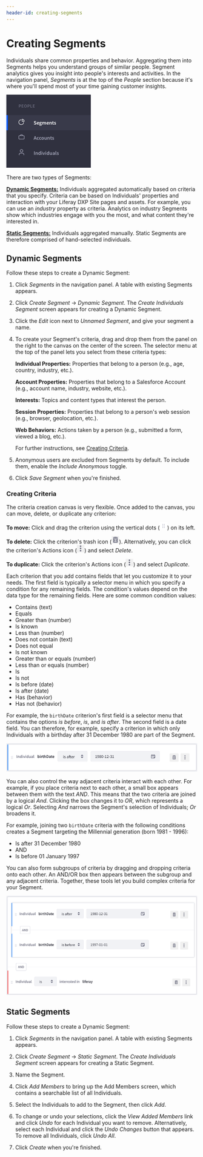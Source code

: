 ```yaml
---
header-id: creating-segments
---
```


# Creating Segments

Individuals share common properties and behavior. Aggregating them into Segments
helps you understand groups of similar people. Segment analytics gives you
insight into people's interests and activities. In the navigation panel, 
*Segments* is at the top of the *People* section because it's where you'll spend 
most of your time gaining customer insights. 

![Figure 1: You can access Segments in the navigation panel.](../../images/ac-segments-panel.png)

There are two types of Segments: 

[**Dynamic Segments:**](#dynamic-segments) 
Individuals aggregated automatically based on criteria that you specify. 
Criteria can be based on Individuals' properties and interaction with your 
Liferay DXP Site pages and assets. For example, you can use an *industry* 
property as criteria. Analytics on industry Segments show which industries 
engage with you the most, and what content they're interested in. 

[**Static Segments:**](#static-segments) 
Individuals aggregated manually. Static Segments are therefore comprised of 
hand-selected individuals. 

## Dynamic Segments

Follow these steps to create a Dynamic Segment:

1.  Click *Segments* in the navigation panel. A table with existing Segments 
    appears.

2.  Click *Create Segment* &rarr; *Dynamic Segment*. The 
    *Create Individuals Segment* screen appears for creating a Dynamic Segment. 

3.  Click the *Edit* icon next to *Unnamed Segment*, and give your segment a 
    name. 

4.  To create your Segment's criteria, drag and drop them from the panel on the 
    right to the canvas on the center of the screen. The selector menu at the 
    top of the panel lets you select from these criteria types: 

    **Individual Properties:** Properties that belong to a person (e.g., age, 
    country, industry, etc.). 

    **Account Properties:** Properties that belong to a Salesforce Account 
    (e.g., account name, industry, website, etc.). 

    **Interests:** Topics and content types that interest the person.  

    **Session Properties:** Properties that belong to a person's web session 
    (e.g., browser, geolocation, etc.). 

    **Web Behaviors:** Actions taken by a person (e.g., submitted a form, viewed 
    a blog, etc.). 

    For further instructions, see 
    [Creating Criteria](#creating-criteria). 

5.  Anonymous users are excluded from Segments by default. To include them, 
    enable the *Include Anonymous* toggle. 

6.  Click *Save Segment* when you're finished. 

### Creating Criteria

The criteria creation canvas is very flexible. Once added to the canvas, you can 
move, delete, or duplicate any criterion: 

**To move:** Click and drag the criterion using the vertical dots 
(![Handle](../../images/icon-handle.png)) 
on its left. 

**To delete:** Click the criterion's trash icon 
(![Trash](../../images/icon-trash.png)). 
Alternatively, you can click the criterion's Actions icon 
(![Actions](../../images/icon-actions.png)) 
and select *Delete*. 

**To duplicate:** Click the criterion's Actions icon 
(![Actions](../../images/icon-actions.png)) 
and select *Duplicate*. 

Each criterion that you add contains fields that let you customize it to your 
needs. The first field is typically a selector menu in which you specify a 
condition for any remaining fields. The condition's values depend on the data 
type for the remaining fields. Here are some common condition values: 

-   Contains (text)
-   Equals
-   Greater than (number)
-   Is known
-   Less than (number)
-   Does not contain (text)
-   Does not equal
-   Is not known
-   Greater than or equals (number)
-   Less than or equals (number)
-   Is
-   Is not
-   Is before (date)
-   Is after (date)
-   Has (behavior)
-   Has not (behavior)

For example, the `birthDate` criterion's first field is a selector menu that 
contains the options *is before*, *is*, and *is after*. The second field is a 
date field. You can therefore, for example, specify a criterion in which only 
Individuals with a birthday after 31 December 1980 are part of the Segment. 

![Figure 2: This criterion specifies Individuals with a birthday after 31 December 1980.](../../images/criteria-birthdate.png)

You can also control the way adjacent criteria interact with each other. For 
example, if you place criteria next to each other, a small box appears between 
them with the text *AND*. This means that the two criteria are joined by a 
logical *And*. Clicking the box changes it to *OR*, which represents a logical 
*Or*. Selecting *And* narrows the Segment's selection of Individuals; *Or* 
broadens it. 

For example, joining two `birthDate` criteria with the following conditions 
creates a Segment targeting the Millennial generation (born 1981 - 1996): 

-   Is after 31 December 1980
-   AND
-   Is before 01 January 1997

You can also form subgroups of criteria by dragging and dropping criteria onto 
each other. An AND/OR box then appears between the subgroup and any adjacent 
criteria. Together, these tools let you build complex criteria for your Segment. 

![Figure 3: Millennials interested in Liferay love avocado toast.](../../images/criteria-groups.png)

## Static Segments

Follow these steps to create a Dynamic Segment: 

1.  Click *Segments* in the navigation panel. A table with existing Segments 
    appears. 

2.  Click *Create Segment* &rarr; *Static Segment*. The 
    *Create Individuals Segment* screen appears for creating a Static Segment. 

3.  Name the Segment. 

4.  Click *Add Members* to bring up the Add Members screen, which contains a 
    searchable list of all Individuals. 

5.  Select the Individuals to add to the Segment, then click *Add*. 

6.  To change or undo your selections, click the *View Added Members* link and 
    click *Undo* for each Individual you want to remove. Alternatively, select 
    each Individual and click the *Undo Changes* button that appears. To remove 
    all Individuals, click *Undo All*. 

7.  Click *Create* when you're finished. 
